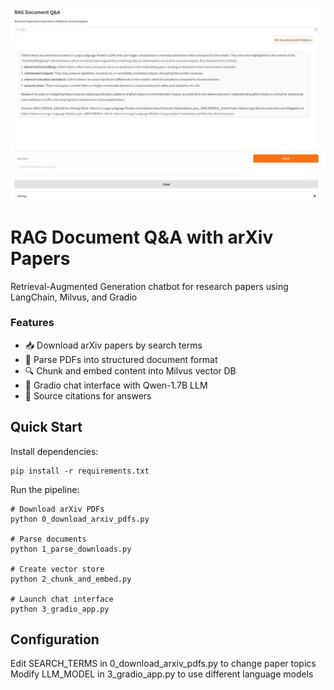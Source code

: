 ![demo.png](demo.png)

# RAG Document Q&A with arXiv Papers

Retrieval-Augmented Generation chatbot for research papers using LangChain, Milvus, and Gradio

### Features

* 📥 Download arXiv papers by search terms
* 🧠 Parse PDFs into structured document format
* 🔍 Chunk and embed content into Milvus vector DB
* 💬 Gradio chat interface with Qwen-1.7B LLM
* 🔗 Source citations for answers

## Quick Start

Install dependencies:

    pip install -r requirements.txt

Run the pipeline:

    # Download arXiv PDFs
    python 0_download_arxiv_pdfs.py
    
    # Parse documents
    python 1_parse_downloads.py
    
    # Create vector store
    python 2_chunk_and_embed.py
    
    # Launch chat interface
    python 3_gradio_app.py
    
## Configuration

Edit SEARCH_TERMS in 0_download_arxiv_pdfs.py to change paper topics
Modify LLM_MODEL in 3_gradio_app.py to use different language models
